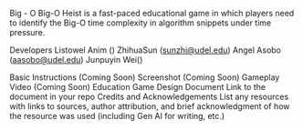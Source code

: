 Big - O
Big-O Heist is a fast-paced educational game in which players need to identify the Big-O time complexity in algorithm snippets under time pressure.

Developers
Listowel Anim ()
ZhihuaSun (sunzhi@udel.edu)
Angel Asobo (aasobo@udel.edu)
Junpuyin Wei()

Basic Instructions
(Coming Soon)
Screenshot
(Coming Soon)
Gameplay Video
(Coming Soon)
Education Game Design Document
Link to the document in your repo
Credits and Acknowledgements
List any resources with links to sources, author attribution, and brief acknowledgment of how the resource was used (including Gen AI for writing, etc.)
